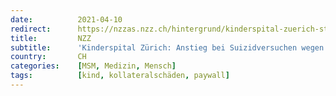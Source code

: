 ```yaml
---
date:          2021-04-10
redirect:      https://nzzas.nzz.ch/hintergrund/kinderspital-zuerich-stellt-anstieg-bei-suizidversuchen-fest-ld.1611236
title:         NZZ
subtitle:      'Kinderspital Zürich: Anstieg bei Suizidversuchen wegen Pandemie'
country:       CH
categories:    [MSM, Medizin, Mensch]
tags:          [kind, kollateralschäden, paywall]
---
```

